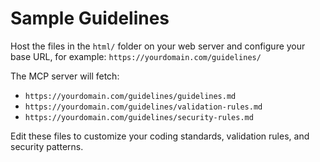 # Sample Guidelines

Host the files in the `html/` folder on your web server and configure your base URL, for example: `https://yourdomain.com/guidelines/`

The MCP server will fetch:
- `https://yourdomain.com/guidelines/guidelines.md`
- `https://yourdomain.com/guidelines/validation-rules.md`
- `https://yourdomain.com/guidelines/security-rules.md`

Edit these files to customize your coding standards, validation rules, and security patterns. 